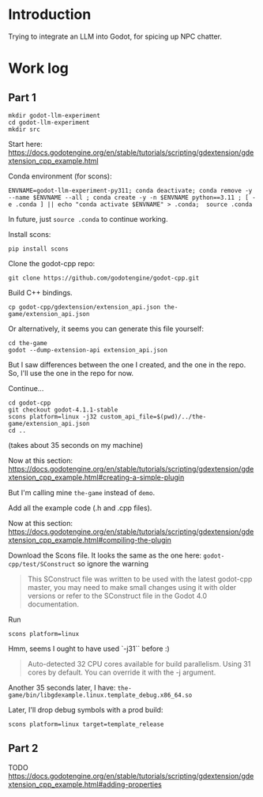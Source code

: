 # Introduction

Trying to integrate an LLM into Godot, for spicing up NPC chatter.

# Work log

## Part 1

```
mkdir godot-llm-experiment
cd godot-llm-experiment
mkdir src
```

Start here: https://docs.godotengine.org/en/stable/tutorials/scripting/gdextension/gdextension_cpp_example.html

Conda environment (for scons):

```
ENVNAME=godot-llm-experiment-py311; conda deactivate; conda remove -y --name $ENVNAME --all ; conda create -y -n $ENVNAME python==3.11 ; [ -e .conda ] || echo "conda activate $ENVNAME" > .conda;  source .conda
```

In future, just `source .conda` to continue working.

Install scons:

```
pip install scons
```

Clone the godot-cpp repo:

```
git clone https://github.com/godotengine/godot-cpp.git
```

Build C++ bindings. 

```
cp godot-cpp/gdextension/extension_api.json the-game/extension_api.json
```

Or alternatively, it seems you can generate this file yourself:

```
cd the-game
godot --dump-extension-api extension_api.json
```

But I saw differences between the one I created, and the one in the repo. So, I'll use the one in the repo for now.

Continue...

```
cd godot-cpp
git checkout godot-4.1.1-stable
scons platform=linux -j32 custom_api_file=$(pwd)/../the-game/extension_api.json
cd ..
```

(takes about 35 seconds on my machine)

Now at this section: https://docs.godotengine.org/en/stable/tutorials/scripting/gdextension/gdextension_cpp_example.html#creating-a-simple-plugin

But I'm calling mine `the-game` instead of `demo`.

Add all the example code (.h and .cpp files).

Now at this section: https://docs.godotengine.org/en/stable/tutorials/scripting/gdextension/gdextension_cpp_example.html#compiling-the-plugin

Download the Scons file. It looks the same as the one here: `godot-cpp/test/SConstruct`
so ignore the warning
> This SConstruct file was written to be used with the latest godot-cpp master, you may need to make small changes using it with older versions or refer to the SConstruct file in the Godot 4.0 documentation.

Run 

```
scons platform=linux
```

Hmm, seems I ought to have used `-j31`` before :)

> Auto-detected 32 CPU cores available for build parallelism. Using 31 cores by default. You can override it with the -j argument.

Another 35 seconds later, I have: `the-game/bin/libgdexample.linux.template_debug.x86_64.so`

Later, I'll drop debug symbols with a prod build:

```
scons platform=linux target=template_release
```

## Part 2

TODO https://docs.godotengine.org/en/stable/tutorials/scripting/gdextension/gdextension_cpp_example.html#adding-properties
